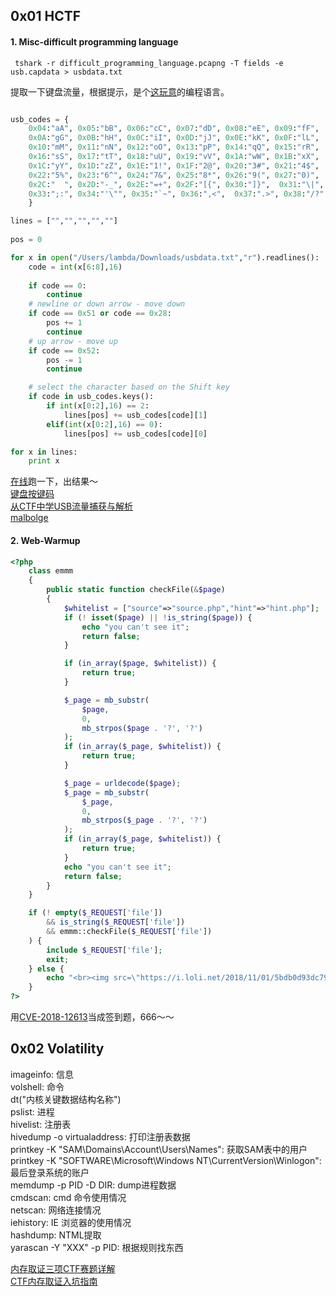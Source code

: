 ## 0x01 HCTF

#### 1. Misc-difficult programming language

` tshark -r difficult_programming_language.pcapng -T fields -e usb.capdata > usbdata.txt`

提取一下键盘流量，根据提示，是个[这玩意](https://en.wikipedia.org/wiki/Malbolge)的编程语言。

```python

usb_codes = {
    0x04:"aA", 0x05:"bB", 0x06:"cC", 0x07:"dD", 0x08:"eE", 0x09:"fF",
    0x0A:"gG", 0x0B:"hH", 0x0C:"iI", 0x0D:"jJ", 0x0E:"kK", 0x0F:"lL",
    0x10:"mM", 0x11:"nN", 0x12:"oO", 0x13:"pP", 0x14:"qQ", 0x15:"rR",
    0x16:"sS", 0x17:"tT", 0x18:"uU", 0x19:"vV", 0x1A:"wW", 0x1B:"xX",
    0x1C:"yY", 0x1D:"zZ", 0x1E:"1!", 0x1F:"2@", 0x20:"3#", 0x21:"4$",
    0x22:"5%", 0x23:"6^", 0x24:"7&", 0x25:"8*", 0x26:"9(", 0x27:"0)",
    0x2C:"  ", 0x2D:"-_", 0x2E:"=+", 0x2F:"[{", 0x30:"]}",  0x31:"\|", 0x32:"#~",
    0x33:";:", 0x34:"'\"", 0x35:"`~", 0x36:",<",  0x37:".>", 0x38:"/?"
    }

lines = ["","","","",""]
        
pos = 0

for x in open("/Users/lambda/Downloads/usbdata.txt","r").readlines():
    code = int(x[6:8],16)
    
    if code == 0:
        continue
    # newline or down arrow - move down
    if code == 0x51 or code == 0x28:
        pos += 1
        continue
    # up arrow - move up
    if code == 0x52:
        pos -= 1
        continue

    # select the character based on the Shift key
    if code in usb_codes.keys():
        if int(x[0:2],16) == 2:
            lines[pos] += usb_codes[code][1]
        elif(int(x[0:2],16) == 0):
            lines[pos] += usb_codes[code][0]

for x in lines:
    print x

```

[在线](http://malbolge.doleczek.pl/#)跑一下，出结果～  
[键盘按键码](https://www.usb.org/sites/default/files/documents/hut1_12v2.pdf)  
[从CTF中学USB流量捕获与解析](https://www.anquanke.com/post/id/85218)   
[malbolge](https://www.lscheffer.com/malbolge.shtml)  


#### 2. Web-Warmup

```php
<?php
    class emmm
    {
        public static function checkFile(&$page)
        {
            $whitelist = ["source"=>"source.php","hint"=>"hint.php"];
            if (! isset($page) || !is_string($page)) {
                echo "you can't see it";
                return false;
            }

            if (in_array($page, $whitelist)) {
                return true;
            }

            $_page = mb_substr(
                $page,
                0,
                mb_strpos($page . '?', '?')
            );
            if (in_array($_page, $whitelist)) {
                return true;
            }

            $_page = urldecode($page);
            $_page = mb_substr(
                $_page,
                0,
                mb_strpos($_page . '?', '?')
            );
            if (in_array($_page, $whitelist)) {
                return true;
            }
            echo "you can't see it";
            return false;
        }
    }

    if (! empty($_REQUEST['file'])
        && is_string($_REQUEST['file'])
        && emmm::checkFile($_REQUEST['file'])
    ) {
        include $_REQUEST['file'];
        exit;
    } else {
        echo "<br><img src=\"https://i.loli.net/2018/11/01/5bdb0d93dc794.jpg\" />";
    }  
?>
```

用[CVE-2018-12613](http://seaii-blog.com/index.php/2018/07/03/84.html)当成签到题，666～～



## 0x02 Volatility

imageinfo: 信息  
volshell: 命令  
    dt("内核关键数据结构名称")  
pslist: 进程  
hivelist: 注册表  
hivedump -o virtualaddress: 打印注册表数据  
printkey -K "SAM\Domains\Account\Users\Names": 获取SAM表中的用户  
printkey -K "SOFTWARE\Microsoft\Windows NT\CurrentVersion\Winlogon": 最后登录系统的账户  
memdump -p PID -D DIR: dump进程数据  
cmdscan: cmd 命令使用情况  
netscan: 网络连接情况  
iehistory: IE 浏览器的使用情况  
hashdump: NTML提取  
yarascan -Y "XXX" -p PID: 根据规则找东西

[内存取证三项CTF赛题详解](https://www.freebuf.com/articles/rookie/145262.html)    
[CTF内存取证入坑指南](https://www.freebuf.com/column/152545.html)

